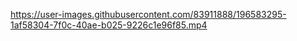 

https://user-images.githubusercontent.com/83911888/196583295-1af58304-7f0c-40ae-b025-9226c1e96f85.mp4


